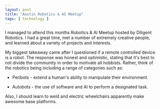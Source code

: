 ```yaml
---
layout: post
title: "Austin Robotics & AI Meetup"
tags: [ technology ]
---
```


I managed to attend this months Robotics & AI Meetup hosted by Diligent Robotics.  I had a great time, met a number of extremely creative people, and learned about a variety of projects and interests.

My biggest takeaway came after I questioned if a remote controlled device is a robot.  The response was honest and optimistic, stating that it's best to not divide the community in order to motivate all hobbists.  Rather, think of the robotics being including a range of categories such as:

  * Peribots - extend a human's ability to manipulate their environment.

  * Autobots - the use of software and AI to perform a designated task.

Also, I should learn to weld and electric wheelchairs apparently make awesome base platforms.
